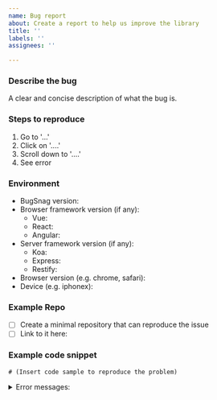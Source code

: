 ```yaml
---
name: Bug report
about: Create a report to help us improve the library
title: ''
labels: ''
assignees: ''

---
```


<!-- Before raising, please check whether somebody else has already reported your issue. -->

### Describe the bug
A clear and concise description of what the bug is.

### Steps to reproduce
1. Go to '...'
2. Click on '....'
3. Scroll down to '....'
4. See error

### Environment
* BugSnag version:
* Browser framework version (if any):
    * Vue:
    * React:
    * Angular:
* Server framework version (if any):
    * Koa:
    * Express:
    * Restify:
* Browser version (e.g. chrome, safari):
* Device (e.g. iphonex):

<!--
  Below are a few approaches you might take to communicate the issue, in
  descending order of awesomeness. Please choose one and feel free to delete
  the others from this template.
-->

### Example Repo <!-- Option 1 -->

- [ ] Create a minimal repository that can reproduce the issue
- [ ] Link to it here:

### Example code snippet <!-- Option 2 -->

```
# (Insert code sample to reproduce the problem)
```

<!-- Error messages, if any -->
<details><summary>Error messages:</summary>

```

```
</details>